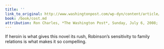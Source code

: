 ```yaml
---
title: ''
link_to_original: http://www.washingtonpost.com/wp-dyn/content/article/2008/07/03/AR2008070302735.html
book: /book/cost.md
attribution: Ron Charles, *The Washington Post*, Sunday, July 6, 2008; Page BW07
---
```

If heroin is what gives this novel its rush, Robinson’s sensitivity to family relations is what makes it so compelling.


